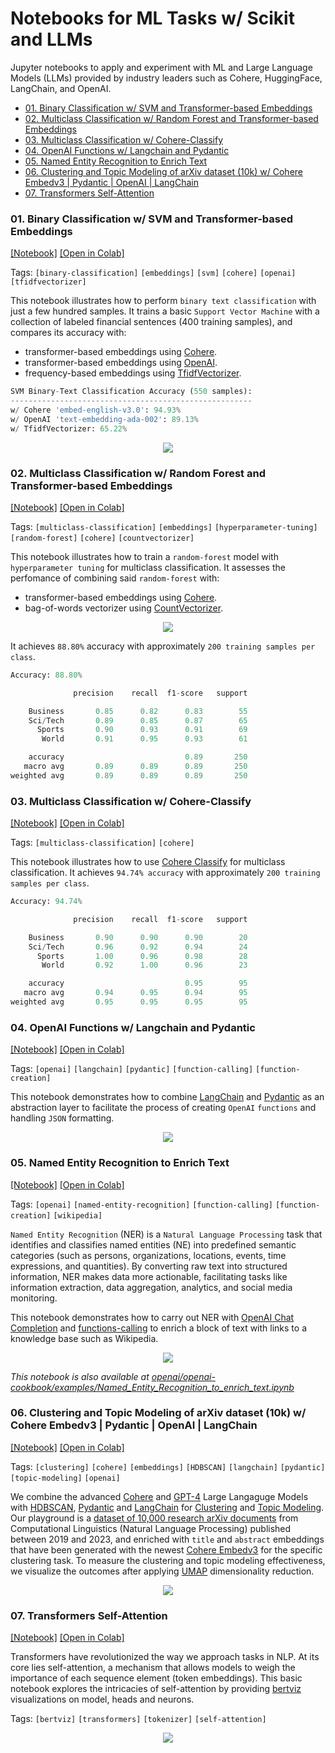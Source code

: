 # Notebooks for ML Tasks w/ Scikit and LLMs

Jupyter notebooks to apply and experiment with ML and  Large Language Models (LLMs) provided by industry leaders such as Cohere, HuggingFace, LangChain, and OpenAI.

- [01. Binary Classification w/ SVM and Transformer-based Embeddings](https://github.com/turinglayer/notebooks#01-binary-classification-w-svm-and-transformer-based-embeddings)
- [02. Multiclass Classification w/ Random Forest and Transformer-based Embeddings](https://github.com/turinglayer/notebooks#02-multiclass-classification-w-random-forest-and-transformer-based-embeddings)
- [03. Multiclass Classification w/ Cohere-Classify](https://github.com/turinglayer/notebooks#03-multiclass-classification-w-cohere-classify)
- [04. OpenAI Functions w/ Langchain and Pydantic](https://github.com/turinglayer/notebooks#04-openai-functions-w-langchain-and-pydantic)
- [05. Named Entity Recognition to Enrich Text](https://github.com/turinglayer/notebooks#05-named-entity-recognition-to-enrich-text)
- [06. Clustering and Topic Modeling of arXiv dataset (10k) w/ Cohere Embedv3 | Pydantic | OpenAI | LangChain](https://github.com/turinglayer/notebooks#06-clustering-and-topic-modeling-of-arxiv-dataset-10k-w-cohere-embedv3--pydantic--openai--langchain)
- [07. Transformers Self-Attention](https://github.com/turinglayer/notebooks#07-transformers-self-attention)


### 01. Binary Classification w/ SVM and Transformer-based Embeddings 

[[Notebook]](./01_binary_classification_svm.ipynb)
[[Open in Colab]](https://colab.research.google.com/github/turinglayer/notebooks/blob/main/01_binary_classification_svm.ipynb)

Tags: `[binary-classification]` `[embeddings]` `[svm]` `[cohere]` `[openai]` `[tfidfvectorizer]`

This notebook illustrates how to perform `binary text classification` with just a few hundred samples. It trains a basic `Support Vector Machine` with a collection of labeled financial sentences (400 training samples), and compares its accuracy with: 
- transformer-based embeddings using [Cohere](https://docs.cohere.com/reference/embed).
- transformer-based embeddings using [OpenAI](https://platform.openai.com/docs/api-reference/embeddings).
- frequency-based embeddings using [TfidfVectorizer](https://scikit-learn.org/stable/modules/generated/sklearn.feature_extraction.text.TfidfVectorizer.html).

```python
SVM Binary-Text Classification Accuracy (550 samples):
------------------------------------------------------
w/ Cohere 'embed-english-v3.0': 94.93%
w/ OpenAI 'text-embedding-ada-002': 89.13%
w/ TfidfVectorizer: 65.22%
```

<p align="center">
  <img src="./static/embeddings.png">
</p>

### 02. Multiclass Classification w/ Random Forest and Transformer-based Embeddings 

[[Notebook]](./02_multiclass_classification_random_forest.ipynb)
[[Open in Colab]](https://colab.research.google.com/github/turinglayer/notebooks/blob/main/02_multiclass_classification_random_forest.ipynb)

Tags: `[multiclass-classification]` `[embeddings]` `[hyperparameter-tuning]` `[random-forest]` `[cohere]` `[countvectorizer]`

This notebook illustrates how to train a `random-forest` model with `hyperparameter tuning` for multiclass classification. It assesses the perfomance of combining said `random-forest` with:
- transformer-based embeddings using [Cohere](https://docs.cohere.com/reference/embed).
- bag-of-words vectorizer using [CountVectorizer](https://scikit-learn.org/stable/modules/generated/sklearn.feature_extraction.text.CountVectorizer.html).

<p align="center">
  <img src="./static/randomforest.png">
</p>

It achieves `88.80%` accuracy with approximately `200 training samples per class`.

```python
Accuracy: 88.80%

              precision    recall  f1-score   support

    Business       0.85      0.82      0.83        55
    Sci/Tech       0.89      0.85      0.87        65
      Sports       0.90      0.93      0.91        69
       World       0.91      0.95      0.93        61

    accuracy                           0.89       250
   macro avg       0.89      0.89      0.89       250
weighted avg       0.89      0.89      0.89       250
```

### 03. Multiclass Classification w/ Cohere-Classify

[[Notebook]](./03_multiclass_classification_cohere_classify.ipynb)
[[Open in Colab]](https://colab.research.google.com/github/turinglayer/notebooks/blob/main/03_multiclass_classification_cohere_classify.ipynb)

Tags: `[multiclass-classification]` `[cohere]`

This notebook illustrates how to use [Cohere Classify](https://docs.cohere.com/reference/classify) for multiclass classification. It achieves `94.74% accuracy` with approximately `200 training samples per class`.

```python
Accuracy: 94.74%

              precision    recall  f1-score   support

    Business       0.90      0.90      0.90        20
    Sci/Tech       0.96      0.92      0.94        24
      Sports       1.00      0.96      0.98        28
       World       0.92      1.00      0.96        23

    accuracy                           0.95        95
   macro avg       0.94      0.95      0.94        95
weighted avg       0.95      0.95      0.95        95
```

### 04. OpenAI Functions w/ Langchain and Pydantic

[[Notebook]](./04_openai_functions_langchain_pydantic.ipynb)
[[Open in Colab]](https://colab.research.google.com/github/turinglayer/notebooks/blob/main/04_openai_functions_langchain_pydantic.ipynb)

Tags: `[openai]` `[langchain]` `[pydantic]` `[function-calling]` `[function-creation]`

This notebook demonstrates how to combine [LangChain](https://www.langchain.com/) and [Pydantic](https://docs.pydantic.dev/) as an abstraction layer to facilitate the process of creating `OpenAI` `functions` and handling `JSON` formatting.

<p align="center">
  <img src="./static/openai_functions_langchain_pydantic.png">
</p>

### 05. Named Entity Recognition to Enrich Text

[[Notebook]](./05_ner_text_enrich.ipynb)
[[Open in Colab]](https://colab.research.google.com/github/turinglayer/notebooks/blob/main/05_ner_text_enrich.ipynb)

Tags: `[openai]` `[named-entity-recognition]` `[function-calling]` `[function-creation]` `[wikipedia]`

`Named Entity Recognition` (NER) is a `Natural Language Processing` task that identifies and classifies named entities (NE) into predefined semantic categories (such as persons, organizations, locations, events, time expressions, and quantities). By converting raw text into structured information, NER makes data more actionable, facilitating tasks like information extraction, data aggregation, analytics, and social media monitoring.

This notebook demonstrates how to carry out NER with [OpenAI Chat Completion](https://platform.openai.com/docs/api-reference/chat) and [functions-calling](https://platform.openai.com/docs/guides/gpt/function-calling) to enrich a block of text with links to a knowledge base such as Wikipedia.

<p align="center">
  <img src="./static/ner_text_enrich_wikipedia.png">
</p>

*This notebook is also available at [openai/openai-cookbook/examples/Named_Entity_Recognition_to_enrich_text.ipynb](https://github.com/openai/openai-cookbook/blob/main/examples/Named_Entity_Recognition_to_enrich_text.ipynb)*

### 06. Clustering and Topic Modeling of arXiv dataset (10k) w/ Cohere Embedv3 | Pydantic | OpenAI | LangChain

[[Notebook]](./06_clustering_topicmodeling_arxiv.ipynb)
[[Open in Colab]](https://colab.research.google.com/github/turinglayer/notebooks/blob/main/06_clustering_topicmodeling_arxiv.ipynb)

Tags: `[clustering]` `[cohere]` `[embeddings]` `[HDBSCAN]` `[langchain]` `[pydantic]` `[topic-modeling]` `[openai]`

We combine the advanced [Cohere](https://txt.cohere.com/introducing-embed-v3/) and [GPT-4](https://platform.openai.com/docs/models/gpt-4-and-gpt-4-turbo)  Large Langaguge Models with [HDBSCAN](https://en.wikipedia.org/wiki/HDBSCAN), [Pydantic](https://docs.pydantic.dev/) and [LangChain](https://www.langchain.com/) for [Clustering](https://en.wikipedia.org/wiki/Cluster_analysis) and [Topic Modeling](https://en.wikipedia.org/wiki/Topic_model). Our playground is a [dataset of 10,000 research arXiv documents](https://huggingface.co/datasets/dcarpintero/arxiv.cs.CL.embedv3.clustering.medium) from Computational Linguistics (Natural Language Processing) published between 2019 and 2023, and enriched with `title` and `abstract` embeddings that have been generated with the newest [Cohere Embedv3](https://txt.cohere.com/introducing-embed-v3/) for the specific clustering task. To measure the clustering and topic modeling effectiveness, we visualize the outcomes after applying [UMAP](https://en.wikipedia.org/wiki/Uniform_Manifold_Approximation_and_Projection) dimensionality reduction.

<p align="center">
  <img src="./static/10K_arXiv_clustering.png">
</p>

### 07. Transformers Self-Attention

[[Notebook]](./07_transformers_selfattention.ipynb)
[[Open in Colab]](https://colab.research.google.com/github/turinglayer/notebooks/blob/main/07_transformers_selfattention.ipynb)

Transformers have revolutionized the way we approach tasks in NLP. At its core lies self-attention, a mechanism that allows models to weigh the importance of each sequence element (token embeddings). This basic notebook explores the intricacies of self-attention by providing [bertviz](https://github.com/jessevig/bertviz) visualizations on model, heads and neurons.

Tags: `[bertviz]` `[transformers]` `[tokenizer]` `[self-attention]`

<p align="center">
  <img src="./static/transformers/self_attention.png">
</p>
